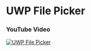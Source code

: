 # UWP File Picker

### YouTube Video

[![UWP File Picker](http://img.youtube.com/vi/duCaDtXvYUk/0.jpg)](https://youtu.be/duCaDtXvYUk "UWP File Picker")
